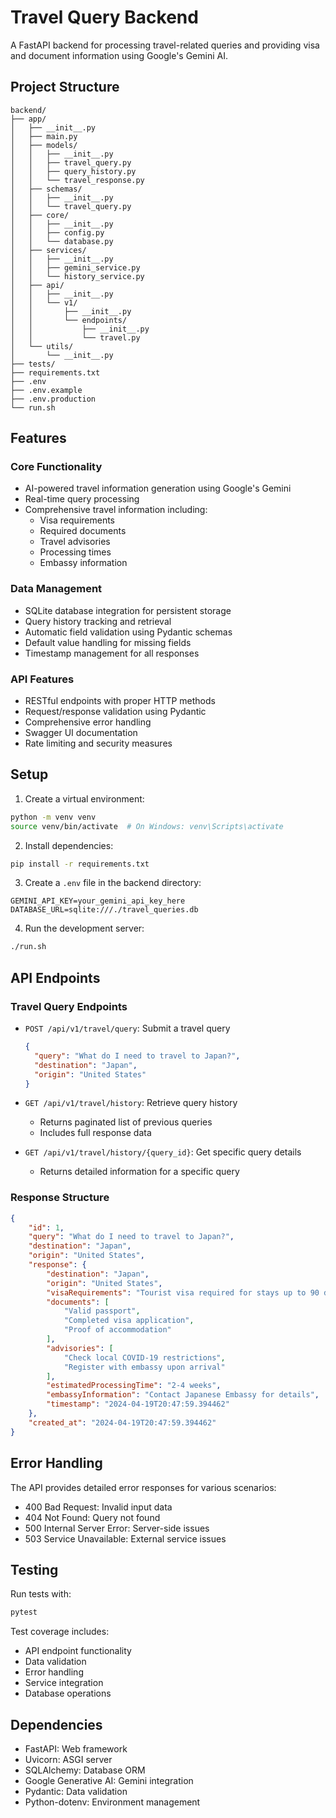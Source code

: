 # Travel Query Backend

A FastAPI backend for processing travel-related queries and providing visa and document information using Google's Gemini AI.

## Project Structure

```
backend/
├── app/
│   ├── __init__.py
│   ├── main.py
│   ├── models/
│   │   ├── __init__.py
│   │   ├── travel_query.py
│   │   ├── query_history.py
│   │   └── travel_response.py
│   ├── schemas/
│   │   ├── __init__.py
│   │   └── travel_query.py
│   ├── core/
│   │   ├── __init__.py
│   │   ├── config.py
│   │   └── database.py
│   ├── services/
│   │   ├── __init__.py
│   │   ├── gemini_service.py
│   │   └── history_service.py
│   ├── api/
│   │   ├── __init__.py
│   │   └── v1/
│   │       ├── __init__.py
│   │       └── endpoints/
│   │           ├── __init__.py
│   │           └── travel.py
│   └── utils/
│       └── __init__.py
├── tests/
├── requirements.txt
├── .env
├── .env.example
├── .env.production
└── run.sh
```

## Features

### Core Functionality
- AI-powered travel information generation using Google's Gemini
- Real-time query processing
- Comprehensive travel information including:
  - Visa requirements
  - Required documents
  - Travel advisories
  - Processing times
  - Embassy information

### Data Management
- SQLite database integration for persistent storage
- Query history tracking and retrieval
- Automatic field validation using Pydantic schemas
- Default value handling for missing fields
- Timestamp management for all responses

### API Features
- RESTful endpoints with proper HTTP methods
- Request/response validation using Pydantic
- Comprehensive error handling
- Swagger UI documentation
- Rate limiting and security measures

## Setup

1. Create a virtual environment:
```bash
python -m venv venv
source venv/bin/activate  # On Windows: venv\Scripts\activate
```

2. Install dependencies:
```bash
pip install -r requirements.txt
```

3. Create a `.env` file in the backend directory:
```env
GEMINI_API_KEY=your_gemini_api_key_here
DATABASE_URL=sqlite:///./travel_queries.db
```

4. Run the development server:
```bash
./run.sh
```

## API Endpoints

### Travel Query Endpoints
- `POST /api/v1/travel/query`: Submit a travel query
  ```json
  {
    "query": "What do I need to travel to Japan?",
    "destination": "Japan",
    "origin": "United States"
  }
  ```

- `GET /api/v1/travel/history`: Retrieve query history
  - Returns paginated list of previous queries
  - Includes full response data

- `GET /api/v1/travel/history/{query_id}`: Get specific query details
  - Returns detailed information for a specific query

### Response Structure
```json
{
    "id": 1,
    "query": "What do I need to travel to Japan?",
    "destination": "Japan",
    "origin": "United States",
    "response": {
        "destination": "Japan",
        "origin": "United States",
        "visaRequirements": "Tourist visa required for stays up to 90 days",
        "documents": [
            "Valid passport",
            "Completed visa application",
            "Proof of accommodation"
        ],
        "advisories": [
            "Check local COVID-19 restrictions",
            "Register with embassy upon arrival"
        ],
        "estimatedProcessingTime": "2-4 weeks",
        "embassyInformation": "Contact Japanese Embassy for details",
        "timestamp": "2024-04-19T20:47:59.394462"
    },
    "created_at": "2024-04-19T20:47:59.394462"
}
```

## Error Handling

The API provides detailed error responses for various scenarios:

- 400 Bad Request: Invalid input data
- 404 Not Found: Query not found
- 500 Internal Server Error: Server-side issues
- 503 Service Unavailable: External service issues

## Testing

Run tests with:
```bash
pytest
```

Test coverage includes:
- API endpoint functionality
- Data validation
- Error handling
- Service integration
- Database operations

## Dependencies

- FastAPI: Web framework
- Uvicorn: ASGI server
- SQLAlchemy: Database ORM
- Google Generative AI: Gemini integration
- Pydantic: Data validation
- Python-dotenv: Environment management

